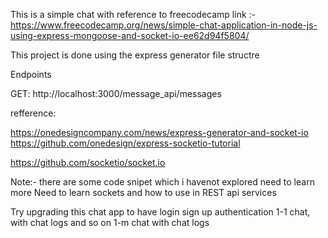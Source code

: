 This is a simple chat with reference to freecodecamp 
link :- https://www.freecodecamp.org/news/simple-chat-application-in-node-js-using-express-mongoose-and-socket-io-ee62d94f5804/

This project is done using the express generator file structre


Endpoints

GET: http://localhost:3000/message_api/messages


refference:

https://onedesigncompany.com/news/express-generator-and-socket-io
https://github.com/onedesign/express-socketio-tutorial

https://github.com/socketio/socket.io

Note:- there are some code snipet which i havenot explored need to learn more
Need to learn sockets and how to use in REST api services

Try upgrading this chat app to have login sign up authentication 
1-1 chat, with chat logs and so on
1-m chat with chat logs